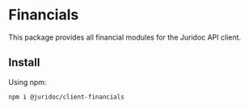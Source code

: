 # Financials

This package provides all financial modules for the Juridoc API client.

## Install

Using npm:

```sh
npm i @juridoc/client-financials
```
